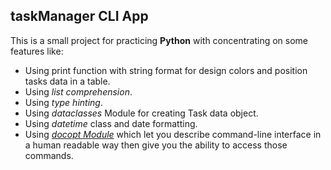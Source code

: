 ## taskManager CLI App

This is a small project for practicing **Python** with concentrating on some features like:
- Using print function with string format for design colors and position tasks data in a table.
- Using *list comprehension*.
- Using *type hinting*.
- Using *dataclasses*  Module for creating Task data object.
- Using *datetime* class and date formatting.
- Using [*docopt Module*](http://docopt.org/)  which let you describe command-line interface in 
  a human readable way then give you the ability to access those commands.


